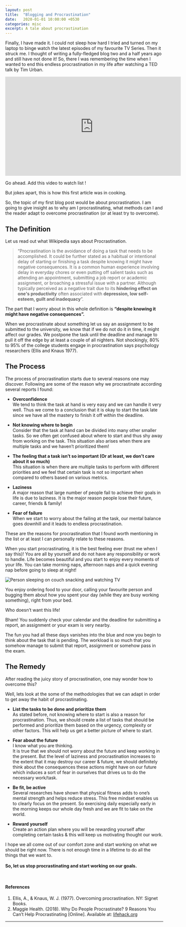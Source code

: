 ```yaml
---
layout: post
title:  "Blogging and Procrastination"
date:   2020-01-01 10:00:00 +0530
categories: misc
excerpt: A tale about procrastination
---
```


<p> Finally, I have made it. I could not sleep how hard I tried and turned on my laptop to binge watch the latest episodes of my favourite TV Series. Then it struck me. I thought of writing a fully-fledged blog two and a half years ago and still have not done it! So, there I was remembering the time when I wanted to end this endless procrastination in my life after watching a TED talk by Tim Urban. </p>
		
<div class="video-container"><iframe width="560" height="315" src="https://www.youtube.com/embed/arj7oStGLkU" frameborder="0" allow="accelerometer; autoplay; encrypted-media; gyroscope; picture-in-picture" allowfullscreen></iframe> </div>

<p>  Go ahead. Add this video to watch list !  </p>

<p> But jokes apart, this is how this first article was in cooking. </p>

<p> So, the topic of my first blog post would be about procrastination. I am going to give insight as to why am I procrastinating, what methods can I and the reader adapt to overcome procrastination (or at least try to overcome). </p>

<h2 class="section-heading">The Definition</h2>

<p> Let us read out what Wikipedia says about Procrastination.  </p>

<blockquote class="blockquote">“Procrastination is the avoidance of doing a task that needs to be accomplished. It could be further stated as a habitual or intentional delay of starting or finishing a task despite knowing it might have negative consequences. It is a common human experience involving delay in everyday chores or even putting off salient tasks such as attending an appointment, submitting a job report or academic assignment, or broaching a stressful issue with a partner. Although typically perceived as a negative trait due to its <b>hindering effect on one's productivity</b> often associated with <b>depression, low self-esteem, guilt and inadequacy</b>”.</blockquote>

<p> The part that I worry about in this whole definition is <b>“despite knowing it might have negative consequences”.</b></p>

<p> When we procrastinate about something let us say an assignment to be submitted to the university, we know that if we do not do it in time, it might affect our grades. We postpone the task until the deadline and manage to pull it off the edge by at least a couple of all nighters. Not shockingly, 80% to 95% of the college students engage in procrastination says psychology researchers (Ellis  and Knaus 1977). </p>

<h2 class="section-heading">The Process</h2>

<p>The process of procrastination starts due to several reasons one may discover. Following are some of the reason why we procrastinate according several reports I found:</p>

<ul>
  <p>
  <b><li>Overconfidence</li></b>
  We tend to think the task at hand is very easy and we can handle it very well. Thus we come to a conclusion that it is okay to start the task late since we have all the mastery to finish it off within the deadline.</p>

  <p>
  <b><li> Not knowing where to begin</li></b>
  Consider that the task at hand can be divided into many other smaller tasks. So we often get confused about where to start and thus shy away from working on the task. This situation also arises when there are multiple tasks and we haven’t prioritized them!</p>

  <p>
  <b><li>The feeling that a task isn’t so important (Or at least, we don’t care about it so much)</li></b>
   This situation is when there are multiple tasks to perform with different priorities and we feel that certain task is not so important when compared to others based on various metrics.</p>
  
  <p>
  <b><li>Laziness</li></b>
   A major reason that large number of people fail to achieve their goals in life is due to laziness. It is the major reason people lose their future, career, friends & family!</p>

  <p>
  <b><li>Fear of failure</li></b>
   When we start to worry about the failing at the task, our mental balance goes downhill and it leads to endless procrastination.</p>
</ul>

<p>These are the reasons for procrastination that I found worth mentioning in the list or at least I can personally relate to these reasons.</p>
  
<p> When you start procrastinating, it is the best feeling ever (trust me when I say this)! You are all by yourself and do not have any responsibility or work to handle. Life becomes beautiful and you start to enjoy every moments of your life. You can take morning naps, afternoon naps and a quick evening nap before going to sleep at night! </p>

<img class="img-fluid" src="https://static8.depositphotos.com/1292351/803/v/600/depositphotos_8033172-stock-illustration-cartoon-teen-relaxing-on-the.jpg" alt="Person sleeping on couch snacking and watching TV">

<p>You enjoy ordering food to your door, calling your favourite person and bugging them about how you spent your day (while they are busy working something), right from your bed. </p>

<p>Who doesn’t want this life!</p>

<p>Bham! You suddenly check your calendar and the deadline for submitting a report, an assignment or your exam is very nearby. </p>

<p>The fun you had all these days vanishes into the blue and now you begin to think about the task that is pending. The workload is so much that you somehow manage to submit that report, assignment or somehow pass in the exam.</p>

<h2 class="section-heading">The Remedy</h2>

<p>After reading the juicy story of procrastination, one may wonder how to overcome this?</p>

<p>Well, lets look at the some of the methodologies that we can adapt in order to get away the habit of procrastinating.</p>

<ul>
  <p>
  <b><li>List the tasks to be done and prioritize them</li></b>
  As stated before, not knowing where to start is also a reason for procrastination. Thus, we should create a list of tasks that should be performed and prioritize them based on the urgency, complexity or other factors. This will help us get a better picture of where to start.
  </p>

  <p>
  <b><li>Fear about the future</li></b>
  I know what you are thinking. <br>It is true that we should not worry about the future and keep working in the present. But the level of laziness and procrastination increases to the extent that it may destroy our career & future, we should definitely think about the consequences these actions might have on our future which induces a sort of fear in ourselves that drives us to do the necessary work/task. 
    </p>

  <p>
  <b><li>Be fit, be active</li></b>
  Several researches have shown that physical fitness adds to one’s mental strength and helps reduce stress. This free mindset enables us to clearly focus on the present. So exercising daily especially early in the morning keeps our whole day fresh and we are fit to take on the world. 
      </p>

  <p>
  <b><li>Reward yourself</li></b>
  Create an action plan where you will be rewarding yourself after completing certain tasks & this will keep us motivating thought our work.         
  </p>
</ul>

<p>I hope we all come out of our comfort zone and start working on what we should be right now. There is not enough time in a lifetime to do all the things that we want to. <br>
<b><br>So, let us stop procrastinating and start working on our goals.</b></p>

<br>
<p>
  <h4>References</h4>
  <ol>
    <li>Ellis, A., & Knaus, W. J. (1977). Overcoming procrastination. NY: Signet Books.</li>
    <li>Maggie Health. (2018). Why Do People Procrastinate? 9 Reasons You Can’t Help Procrastinating [Online]. Available at: <a href="https://www.lifehack.org/articles/productivity/9-common-reasons-why-procrastinate.html" target="_blank"> lifehack.org </a></li>
  </ol>
</p>
  
---